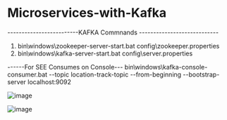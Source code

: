 # Microservices-with-Kafka

-------------------------KAFKA Commnands ----------------------------
1. bin\windows\zookeeper-server-start.bat config\zookeeper.properties
2. bin\windows\kafka-server-start.bat config\server.properties

------For SEE Consumes on Console---
bin\windows\kafka-console-consumer.bat --topic location-track-topic --from-beginning --bootstrap-server localhost:9092


![image](https://github.com/akkiitsme/Microservices-with-Kafka/assets/61555659/98829db0-8933-4a6d-99f3-b309b056db10)

![image](https://github.com/akkiitsme/Microservices-with-Kafka/assets/61555659/558dfbc6-905c-4a22-848e-79b06558b97b)


